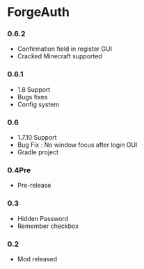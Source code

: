 ForgeAuth
=========

### 0.6.2
- Confirmation field in register GUI
- Cracked Minecraft supported

### 0.6.1
- 1.8 Support
- Bugs fixes
- Config system

### 0.6
- 1.7.10 Support
- Bug Fix : No window focus after login GUI
- Gradle project

### 0.4Pre
- Pre-release

### 0.3
- Hidden Password 
- Remember checkbox

### 0.2
- Mod released
